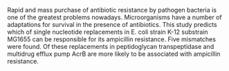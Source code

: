 Rapid and mass purchase of antibiotic resistance by pathogen bacteria is one of the greatest problems nowadays. Microorganisms have a number of adaptations for survival in the presence of antibiotics. This study predicts which of single nucleotide replacements in E. coli strain K-12 substrain MG1655 can be responsible for its  ampicillin resistance. Five mismatches were found. Of these replacements in peptidoglycan transpeptidase and multidrug efflux pump AcrB are more likely to be associated with ampicillin resistance.

